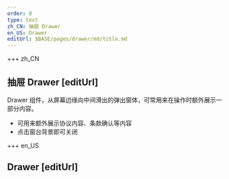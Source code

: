 ```yaml
---
order: 0
type: text
zh_CN: 抽屉 Drawer
en_US: Drawer
editUrl: $BASE/pages/drawer/md/title.md
---
```


+++ zh_CN

## 抽屉 Drawer [editUrl]

Drawer 组件，从屏幕边缘向中间滑出的弹出窗体，可常用来在操作时额外展示一部分内容。

- 可用来额外展示协议内容、条款确认等内容
- 点击窗台背景即可关闭

+++ en_US

## Drawer [editUrl]

